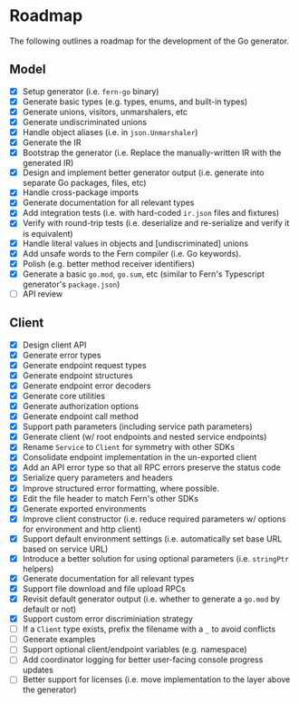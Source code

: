 # Roadmap

The following outlines a roadmap for the development of the Go generator.

## Model

- [x] Setup generator (i.e. `fern-go` binary)
- [x] Generate basic types (e.g. types, enums, and built-in types)
- [x] Generate unions, visitors, unmarshalers, etc
- [x] Generate undiscriminated unions
- [x] Handle object aliases (i.e. in `json.Unmarshaler`)
- [x] Generate the IR
- [x] Bootstrap the generator (i.e. Replace the manually-written IR with the generated IR)
- [x] Design and implement better generator output (i.e. generate into separate Go packages, files, etc)
- [x] Handle cross-package imports
- [x] Generate documentation for all relevant types
- [x] Add integration tests (i.e. with hard-coded `ir.json` files and fixtures)
- [x] Verify with round-trip tests (i.e. deserialize and re-serialize and verify it is equivalent)
- [x] Handle literal values in objects and [undiscriminated] unions
- [x] Add unsafe words to the Fern compiler (i.e. Go keywords).
- [x] Polish (e.g. better method receiver identifiers)
- [x] Generate a basic `go.mod`, `go.sum`, etc (similar to Fern's Typescript generator's `package.json`)
- [ ] API review

## Client

- [x] Design client API
- [x] Generate error types
- [x] Generate endpoint request types
- [x] Generate endpoint structures
- [x] Generate endpoint error decoders
- [x] Generate core utilities
- [x] Generate authorization options
- [x] Generate endpoint call method
- [x] Support path parameters (including service path parameters)
- [x] Generate client (w/ root endpoints and nested service endpoints)
- [x] Rename `Service` to `Client` for symmetry with other SDKs
- [x] Consolidate endpoint implementation in the un-exported client
- [x] Add an API error type so that all RPC errors preserve the status code
- [x] Serialize query parameters and headers
- [x] Improve structured error formatting, where possible.
- [x] Edit the file header to match Fern's other SDKs
- [x] Generate exported environments
- [x] Improve client constructor (i.e. reduce required parameters w/ options for environment and http client)
- [x] Support default environment settings (i.e. automatically set base URL based on service URL)
- [x] Introduce a better solution for using optional parameters (i.e. `stringPtr` helpers)
- [x] Generate documentation for all relevant types
- [x] Support file download and file upload RPCs
- [x] Revisit default generator output (i.e. whether to generate a `go.mod` by default or not)
- [x] Support custom error discriminiation strategy
- [ ] If a `Client` type exists, prefix the filename with a `_` to avoid conflicts
- [ ] Generate examples
- [ ] Support optional client/endpoint variables (e.g. namespace)
- [ ] Add coordinator logging for better user-facing console progress updates
- [ ] Better support for licenses (i.e. move implementation to the layer above the generator)
